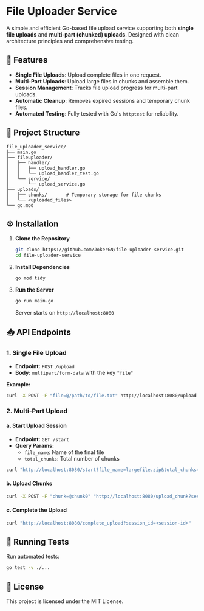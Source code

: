 
# File Uploader Service

A simple and efficient Go-based file upload service supporting both **single file uploads** and **multi-part (chunked) uploads**. Designed with clean architecture principles and comprehensive testing.

## 🚀 Features

- **Single File Uploads**: Upload complete files in one request.
- **Multi-Part Uploads**: Upload large files in chunks and assemble them.
- **Session Management**: Tracks file upload progress for multi-part uploads.
- **Automatic Cleanup**: Removes expired sessions and temporary chunk files.
- **Automated Testing**: Fully tested with Go's `httptest` for reliability.

## 📂 Project Structure

```
file_uploader_service/
├── main.go
├── fileuploader/
│   ├── handler/
│   │   ├── upload_handler.go
│   │   └── upload_handler_test.go
│   └── service/
│       └── upload_service.go
├── uploads/
│   ├── chunks/       # Temporary storage for file chunks
│   └── <uploaded_files>
└── go.mod
```

## ⚙️ Installation

1. **Clone the Repository**
   ```bash
   git clone https://github.com/JokerGN/file-uploader-service.git
   cd file-uploader-service
   ```

2. **Install Dependencies**
   ```bash
   go mod tidy
   ```

3. **Run the Server**
   ```bash
   go run main.go
   ```

   Server starts on `http://localhost:8080`

## 📥 API Endpoints

### 1. **Single File Upload**

- **Endpoint:** `POST /upload`
- **Body:** `multipart/form-data` with the key `"file"`

**Example:**

```bash
curl -X POST -F "file=@/path/to/file.txt" http://localhost:8080/upload
```

### 2. **Multi-Part Upload**

#### **a. Start Upload Session**

- **Endpoint:** `GET /start`
- **Query Params:**
    - `file_name`: Name of the final file
    - `total_chunks`: Total number of chunks

```bash
curl "http://localhost:8080/start?file_name=largefile.zip&total_chunks=5"
```

#### **b. Upload Chunks**

```bash
curl -X POST -F "chunk=@chunk0" "http://localhost:8080/upload_chunk?session_id=<session-id>&chunk_index=0"
```

#### **c. Complete the Upload**

```bash
curl "http://localhost:8080/complete_upload?session_id=<session-id>"
```

## 🧪 Running Tests

Run automated tests:

```bash
go test -v ./...
```

## 📄 License

This project is licensed under the MIT License.
